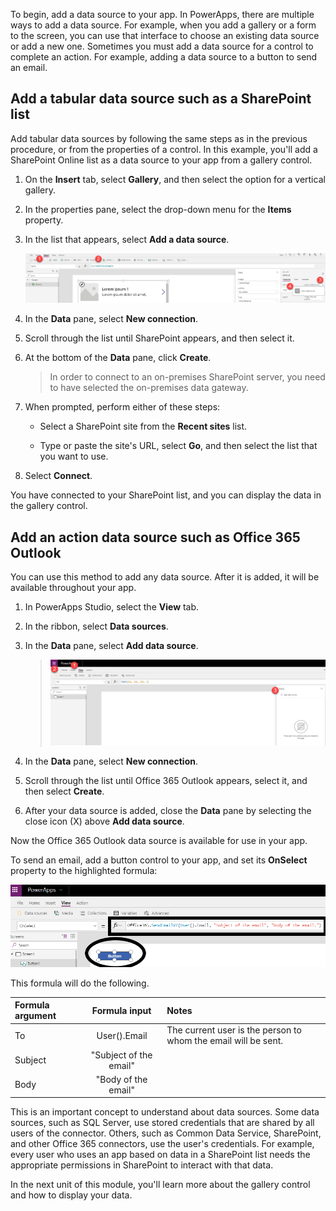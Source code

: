 To begin, add a data source to your app. In PowerApps, there are multiple ways
to add a data source. For example, when you add a gallery or a
form to the screen, you can use that interface to choose an existing
data source or add a new one. Sometimes you must add a data source for a
control to complete an action. For example, adding a data source to a
button to send an email.

Add a tabular data source such as a SharePoint list
---------------------------------------------------

Add tabular data sources by following the same steps as in the previous
procedure, or from the properties of a control. In this example, you'll
add a SharePoint Online list as a data source to your app from a gallery
control.

1.  On the **Insert** tab, select **Gallery**, and then select the
    option for a vertical gallery.

2.  In the properties pane, select the drop-down menu for the **Items**
    property.

3.  In the list that appears, select **Add a data source**.

    ![Add-Tabular-Data-Source](../media/add-tabular-data-source.png)

4.  In the **Data** pane, select **New connection**.

5.  Scroll through the list until SharePoint appears, and then select
    it.

6.  At the bottom of the **Data** pane, click **Create**.

	> In order to connect to an on-premises SharePoint server, you need to have selected the on-premises data gateway.

7.  When prompted, perform either of these steps:

    -   Select a SharePoint site from the **Recent sites** list.

    -   Type or paste the site's URL, select **Go**, and then select the
        list that you want to use.

8.  Select **Connect**.

You have connected to your SharePoint list, and you can display the data
in the gallery control.

Add an action data source such as Office 365 Outlook
----------------------------------------------------

You can use this method to add any data source. After it is added, it
will be available throughout your app.

1.  In PowerApps Studio, select the **View** tab.

2.  In the ribbon, select **Data sources**.

3.  In the **Data** pane, select **Add data source**.

	> ![Add Data Source](../media/add-data-source.png)

4.  In the **Data** pane, select **New connection**.

5.  Scroll through the list until Office 365 Outlook appears, select it,
    and then select **Create**.

6.  After your data source is added, close the **Data** pane by
    selecting the close icon (X) above **Add data source**.

Now the Office 365 Outlook data source is available for use in your app.

To send an email, add a button control to your app, and set its
**OnSelect** property to the highlighted formula:

![Office 365 Outlook formula](../media/Office365Outlookformula.png)

This formula will do the following.

| **Formula argument** | **Formula input**     | **Notes**       |
| :------------------- | :------------------:  |:----------------|
| To                   | User().Email          | The current user is the person to whom the email will be sent. |
| Subject              | "Subject of the email"|             |
| Body                 | "Body of the email"   |              |

This is an important concept to understand about data sources. Some data sources,
such as SQL Server, use stored credentials that are shared by all users
of the connector. Others, such as Common Data Service, SharePoint, and other
Office 365 connectors, use the user's credentials. For example, every
user who uses an app based on data in a SharePoint list needs the
appropriate permissions in SharePoint to interact with that data.

In the next unit of this module, you'll learn more about the gallery
control and how to display your data. 

